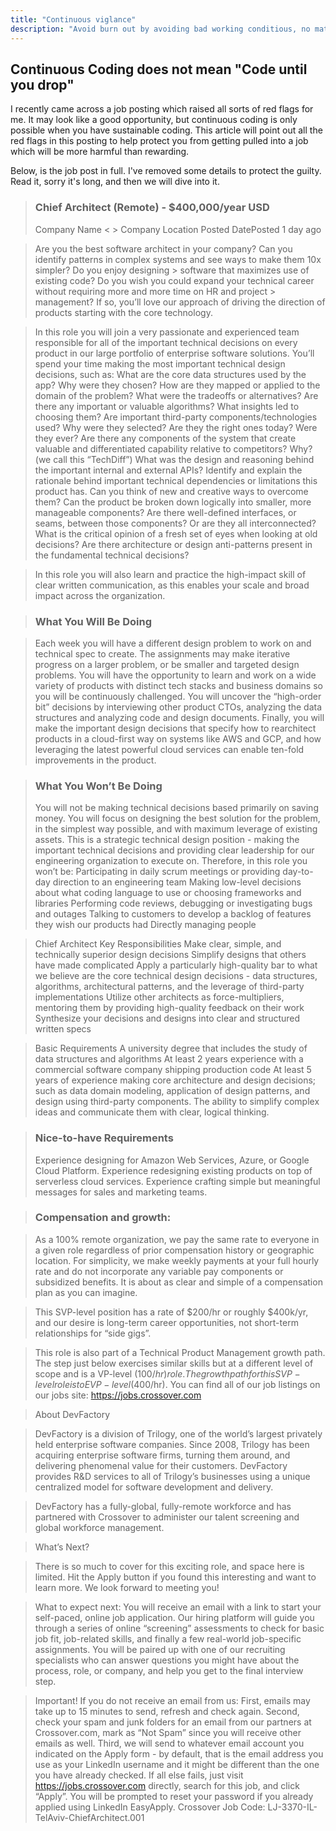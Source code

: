 ```yaml
---
title: "Continuous viglance"
description: "Avoid burn out by avoiding bad working conditious, no matter how attractive"
---
```


## Continuous Coding does not mean "Code until you drop"

I recently came across a job posting which raised all sorts of red flags for me.
It may look like a good opportunity, but continuous coding is only possible when you have sustainable coding.
This article will point out all the red flags in this posting to help protect you from getting pulled into a job which will be more harmful than rewarding.

Below, is the job post in full. I've removed some details to protect the guilty. Read it, sorry it's long, and then we will dive into it.

> ### Chief Architect (Remote) - $400,000/year USD
> Company Name < > Company Location <non US location>
> Posted DatePosted 1 day ago

>  Are you the best software architect in your company? Can you identify patterns in complex systems and see ways to make them 10x simpler? Do you enjoy designing > software that maximizes use of existing code? Do you wish you could expand your technical career without requiring more and more time on HR and project > management? If so, you’ll love our approach of driving the direction of products starting with the core technology.

>  In this role you will join a very passionate and experienced team responsible for all of the important technical decisions on every product in our large portfolio of enterprise software solutions. You’ll spend your time making the most important technical design decisions, such as:
>   What are the core data structures used by the app? Why were they chosen? How are they mapped or applied to the domain of the problem? What were the tradeoffs or alternatives?
>   Are there any important or valuable algorithms? What insights led to choosing them?
>   Are important third-party components/technologies used? Why were they selected? Are they the right ones today? Were they ever?
>   Are there any components of the system that create valuable and differentiated capability relative to competitors? Why? (we call this “TechDiff”)
>   What was the design and reasoning behind the important internal and external APIs?
>   Identify and explain the rationale behind important technical dependencies or limitations this product has. Can you think of new and creative ways to overcome them?
>   Can the product be broken down logically into smaller, more manageable components? Are there well-defined interfaces, or seams, between those components? Or are they all interconnected?
>   What is the critical opinion of a fresh set of eyes when looking at old decisions? Are there architecture or design anti-patterns present in the fundamental technical decisions?

>  In this role you will also learn and practice the high-impact skill of clear written communication, as this enables your scale and broad impact across the organization.

>  ### What You Will Be Doing

>   Each week you will have a different design problem to work on and technical spec to create. The assignments may make iterative progress on a larger problem, or be smaller and targeted design problems. You will have the opportunity to learn and work on a wide variety of products with distinct tech stacks and business domains so you will be continuously challenged. You will uncover the “high-order bit” decisions by interviewing other product CTOs, analyzing the data structures and analyzing code and design documents. Finally, you will make the important design decisions that specify how to rearchitect products in a cloud-first way on systems like AWS and GCP, and how leveraging the latest powerful cloud services can enable ten-fold improvements in the product.

> ### What You Won’t Be Doing
> You will not be making technical decisions based primarily on saving money. You will focus on designing the best solution for the problem, in the simplest way possible, and with maximum leverage of existing assets. This is a strategic technical design position - making the important technical decisions and providing clear leadership for our engineering organization to execute on. Therefore, in this role you won’t be:
>   Participating in daily scrum meetings or providing day-to-day direction to an engineering team
>   Making low-level decisions about what coding language to use or choosing frameworks and libraries
>   Performing code reviews, debugging or investigating bugs and outages
>   Talking to customers to develop a backlog of features they wish our products had
>   Directly managing people

>   Chief Architect Key Responsibilities
>   Make clear, simple, and technically superior design decisions
>   Simplify designs that others have made complicated
>   Apply a particularly high-quality bar to what we believe are the core technical design decisions - data structures, algorithms, architectural patterns, and the leverage of third-party implementations
>   Utilize other architects as force-multipliers, mentoring them by providing high-quality feedback on their work
>   Synthesize your decisions and designs into clear and structured written specs

>   Basic Requirements
>   A university degree that includes the study of data structures and algorithms
>   At least 2 years experience with a commercial software company shipping production code
>   At least 5 years of experience making core architecture and design decisions; such as data domain modeling, application of design patterns, and design using third-party components.
>   The ability to simplify complex ideas and communicate them with clear, logical thinking.

> ### Nice-to-have Requirements
>   Experience designing for Amazon Web Services, Azure, or Google Cloud Platform.
>   Experience redesigning existing products on top of serverless cloud services.
>   Experience crafting simple but meaningful messages for sales and marketing teams.

> ###  Compensation and growth:

>   As a 100% remote organization, we pay the same rate to everyone in a given role regardless of prior compensation history or geographic location. For simplicity, we make weekly payments at your full hourly rate and do not incorporate any variable pay components or subsidized benefits. It is about as clear and simple of a compensation plan as you can imagine.

>   This SVP-level position has a rate of $200/hr or roughly $400k/yr, and our desire is long-term career opportunities, not short-term relationships for “side gigs”.

>   This role is also part of a Technical Product Management growth path. The step just below exercises similar skills but at a different level of scope and is a VP-level ($100/hr) role. The growth path for this SVP-level role is to EVP-level ($400/hr). You can find all of our job listings on our jobs site: https://jobs.crossover.com

>   About DevFactory

>   DevFactory is a division of Trilogy, one of the world’s largest privately held enterprise software companies. Since 2008, Trilogy has been acquiring enterprise software firms, turning them around, and delivering phenomenal value for their customers. DevFactory provides R&D services to all of Trilogy’s businesses using a unique centralized model for software development and delivery.

>   DevFactory has a fully-global, fully-remote workforce and has partnered with Crossover to administer our talent screening and global workforce management.

>   What’s Next?

>   There is so much to cover for this exciting role, and space here is limited. Hit the Apply button if you found this interesting and want to learn more. We look forward to meeting you!

>   What to expect next:
>   You will receive an email with a link to start your self-paced, online job application.
>   Our hiring platform will guide you through a series of online “screening” assessments to check for basic job fit, job-related skills, and finally a few real-world job-specific assignments.
>   You will be paired up with one of our recruiting specialists who can answer questions you might have about the process, role, or company, and help you get to the final interview step.

>   Important! If you do not receive an email from us:
>   First, emails may take up to 15 minutes to send, refresh and check again.
>   Second, check your spam and junk folders for an email from our partners at Crossover.com, mark as “Not Spam” since you will receive other emails as well.
>   Third, we will send to whatever email account you indicated on the Apply form - by default, that is the email address you use as your LinkedIn username and it might be different than the one you have already checked.
>   If all else fails, just visit https://jobs.crossover.com directly, search for this job, and click “Apply”. You will be prompted to reset your password if you already applied using LinkedIn EasyApply.
>   Crossover Job Code: LJ-3370-IL-TelAviv-ChiefArchitect.001
